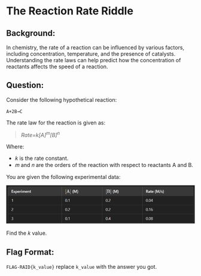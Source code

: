 # The Reaction Rate Riddle
## Background:
In chemistry, the rate of a reaction can be influenced by various factors, including concentration, temperature, and the presence of catalysts.
Understanding the rate laws can help predict how the concentration of reactants affects the speed of a reaction.

## Question:
Consider the following hypothetical reaction:

    A+2B→C

The rate law for the reaction is given as:

<blockquote><em>Rate=k[A]<sup>m</sup>[B]<sup>n</sup></em></blockquote>

Where:

- 𝑘 is the rate constant.
- 𝑚 and 𝑛 are the orders of the reaction with respect to reactants A and B.

You are given the following experimental data:

![experiment_data](reaction_data.png)

Find the 𝑘 value.

## Flag Format:
`FLAG-RAID{k_value}` 
replace `k_value` with the answer you got.